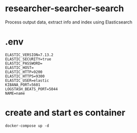# researcher-searcher-search
Process output data, extract info and index using Elasticsearch 

# .env
```
ELASTIC_VERSION=7.13.2
ELASTIC_SECURITY=true
ELASTIC_PASSWORD=
ELASTIC_HOST=
ELASTIC_HTTP=9200
ELASTIC_HTTPS=9300
ELASTIC_USER=elastic
KIBANA_PORT=5601
LOGSTASH_BEATS_PORT=5044
NAME=name
```

# create and start es container

`docker-compose up -d`